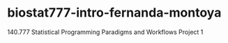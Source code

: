 # biostat777-intro-fernanda-montoya
140.777 Statistical Programming Paradigms and Workflows Project 1
